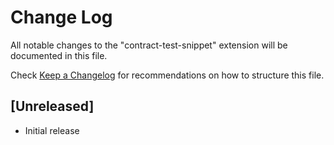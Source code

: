# Change Log

All notable changes to the "contract-test-snippet" extension will be documented in this file.

Check [Keep a Changelog](http://keepachangelog.com/) for recommendations on how to structure this file.

## [Unreleased]

- Initial release
